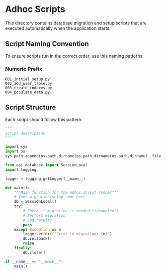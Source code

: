 # Adhoc Scripts

This directory contains database migration and setup scripts that are executed automatically when the application starts.

## Script Naming Convention

To ensure scripts run in the correct order, use this naming patterns:

### Numeric Prefix 
```
001_initial_setup.py
002_add_user_table.py
003_create_indexes.py
004_populate_data.py
```


## Script Structure

Each script should follow this pattern:

```python
"""
Script description
"""

import sys
import os
sys.path.append(os.path.dirname(os.path.dirname(os.path.dirname(__file__))))

from api.database import SessionLocal
import logging

logger = logging.getLogger(__name__)

def main():
    """Main function for the adhoc script runner"""
    # Your migration/setup code here
    db = SessionLocal()
    try:
        # Check if migration is needed (idempotent)
        # Perform migration
        # Log results
        pass
    except Exception as e:
        logger.error(f"Error in migration: {e}")
        db.rollback()
        raise
    finally:
        db.close()

if __name__ == "__main__":
    main()
```
